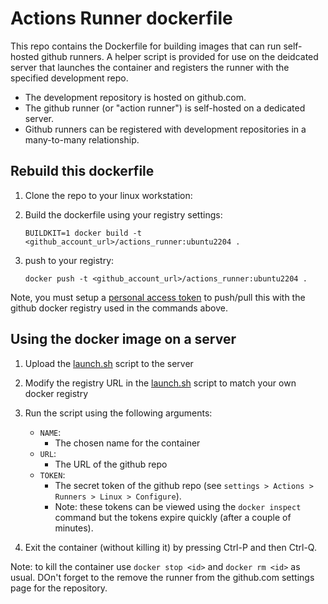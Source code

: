 # Actions Runner dockerfile

This repo contains the Dockerfile for building images that can run self-hosted github runners. A helper script is provided for use on the deidcated server that launches the container and registers the runner with the specified development repo.

- The development repository is hosted on github.com.
- The github runner (or "action runner") is self-hosted on a dedicated server.
- Github runners can be registered with development repositories in a many-to-many relationship. 



## Rebuild this dockerfile 

1. Clone the repo to your linux workstation:
2. Build the dockerfile using your registry settings:

    ```
    BUILDKIT=1 docker build -t <github_account_url>/actions_runner:ubuntu2204 .
    ```

3. push to your registry:

    ```
    docker push -t <github_account_url>/actions_runner:ubuntu2204 .
    ```

Note, you must setup a [personal access token](https://docs.github.com/en/packages/working-with-a-github-packages-registry/working-with-the-container-registry#authenticating-to-the-container-registry) to push/pull this with the github docker registry used in the commands above.

## Using the docker image on a server

1. Upload the [launch.sh](launch.sh) script to the server
2. Modify the registry URL in the [launch.sh](launch.sh) script to match your own docker registry
3. Run the script using the following arguments:

    - `NAME`: 
        - The chosen name for the container
    - `URL`: 
        - The URL of the github repo
    - `TOKEN`: 
        - The secret token of the github repo (see `settings > Actions > Runners > Linux > Configure`). 
        - Note: these tokens can be viewed using the `docker inspect` command but the tokens expire quickly (after a couple of minutes).

4. Exit the container (without killing it) by pressing Ctrl-P and then Ctrl-Q.

Note: to kill the container use `docker stop <id>` and `docker rm <id>` as usual. DOn't forget to the remove the runner from the github.com settings page for the repository.
